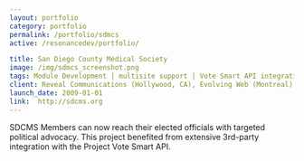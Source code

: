 ```yaml
---
layout: portfolio
category: portfolio
permalink: /portfolio/sdmcs
active: /resonancedev/portfolio/

title: San Diego County Medical Society
image: /img/sdmcs_screenshot.png
tags: Module Development | multisite support | Vote Smart API integration 
client: Reveal Communications (Hollywood, CA), Evolving Web (Montreal)
launch_date: 2009-01-01
link:  http://sdcms.org
---
```

SDCMS Members can now reach their elected officials with targeted political advocacy. This project benefited from extensive 3rd-party integration with the Project Vote Smart API.